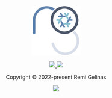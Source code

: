 <div align="center">
<a href="https://github.com/remi-gelinas/nix">
<img src=".github/assets/logo.svg" width="130px" height="130px"/>
</a>
<p>
<p>
<a href="https://github.com/remi-gelinas/nix/actions/workflows/check.yaml">
    <img src="https://img.shields.io/github/actions/workflow/status/remi-gelinas/nix/check.yaml?color=%23ECEFF4&event=push&label=Check&logo=githubactions&logoColor=eceff4&style=flat-square&colorA=4c566a&colorB=88c0d0" />
</a>
<a href="https://github.com/remi-gelinas/nix/actions/workflows/build_darwin.yaml">
<img src="https://img.shields.io/github/actions/workflow/status/remi-gelinas/nix/build_darwin.yaml?color=%23ECEFF4&event=push&label=Build&logo=githubactions&logoColor=eceff4&style=flat-square&colorA=4c566a&colorB=88c0d0" />
</a>
</div>

<div align="center">

Copyright &copy; 2022-present Remi Gelinas

<a href="https://github.com/remi-gelinas/nix/blob/trunk/LICENSE">
<img src="https://img.shields.io/github/license/remi-gelinas/nix?color=%23ECEFF4&label=License&logoColor=88C0D0&style=flat-square&colorA=4c566a&colorB=88c0d0" />
</a>
</div>